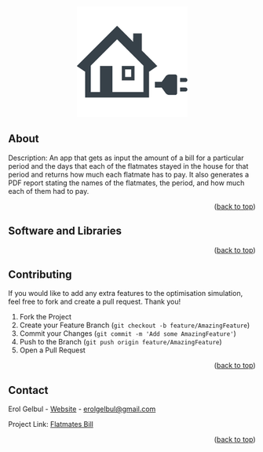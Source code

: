 <div id="top"></div>

<div style="text-align:center"><img src="images/cover.png" /></div>

<!-- ABOUT THE PROJECT -->
## About

Description: An app that gets as input the amount of a bill for a particular period
and the     days that each of the flatmates stayed in the house for that period
and returns how much each flatmate has to pay. It also generates a PDF report
stating the names of the flatmates, the period, and how much each of them had to pay.



<p align="right">(<a href="#top">back to top</a>)</p>


<!-- TECH -->
## Software and Libraries




<p align="right">(<a href="#top">back to top</a>)</p>

<!-- CONTRIBUTING -->
## Contributing

If you would like to add any extra features to the optimisation simulation, feel free to fork and create a pull request. Thank you!

1. Fork the Project
2. Create your Feature Branch (`git checkout -b feature/AmazingFeature`)
3. Commit your Changes (`git commit -m 'Add some AmazingFeature'`)
4. Push to the Branch (`git push origin feature/AmazingFeature`)
5. Open a Pull Request

<p align="right">(<a href="#top">back to top</a>)</p>




<!-- CONTACT -->
## Contact

Erol Gelbul - [Website](http://www.erolgelbul.com) - erolgelbul@gmail.com

Project Link: [Flatmates Bill](https://github.com/ErolGelbul/flatmates_bill)

<p align="right">(<a href="#top">back to top</a>)</p>
